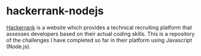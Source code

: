 # hackerrank-nodejs
[Hackerrank](https://www.hackerrank.com/) is a website which provides a technical recruiting platform that assesses developers based on their actual coding skills. This is a repository of the challenges I have completed so far in their platform using Javascript (Node.js).
